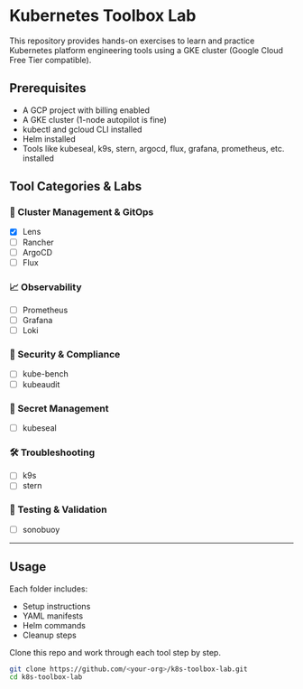 # Kubernetes Toolbox Lab

This repository provides hands-on exercises to learn and practice Kubernetes platform engineering tools using a GKE cluster (Google Cloud Free Tier compatible).

## Prerequisites

- A GCP project with billing enabled
- A GKE cluster (1-node autopilot is fine)
- kubectl and gcloud CLI installed
- Helm installed
- Tools like kubeseal, k9s, stern, argocd, flux, grafana, prometheus, etc. installed

## Tool Categories & Labs

### 🔧 Cluster Management & GitOps
- [x] Lens
- [ ] Rancher
- [ ] ArgoCD
- [ ] Flux

### 📈 Observability
- [ ] Prometheus
- [ ] Grafana
- [ ] Loki

### 🔐 Security & Compliance
- [ ] kube-bench
- [ ] kubeaudit

### 🔑 Secret Management
- [ ] kubeseal

### 🛠 Troubleshooting
- [ ] k9s
- [ ] stern

### 🧪 Testing & Validation
- [ ] sonobuoy

---

## Usage

Each folder includes:
- Setup instructions
- YAML manifests
- Helm commands
- Cleanup steps

Clone this repo and work through each tool step by step.

```bash
git clone https://github.com/<your-org>/k8s-toolbox-lab.git
cd k8s-toolbox-lab
```
